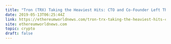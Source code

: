 ```yaml
---
title: "Tron (TRX) Taking the Heaviest Hits: CTO and Co-Founder Left The Project"
date: 2019-05-13T06:25:44Z
link: https://ethereumworldnews.com/tron-trx-taking-the-heaviest-hits-cto-and-co-founder-left-the-project/?utm_medium=RSS&utm_source=hune
site: ethereumworldnews.com
topic: crypto
draft: false
---
```

